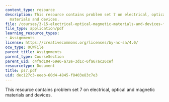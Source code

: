 ```yaml
---
content_type: resource
description: This resource contains problem set 7 on electrical, optical and magnetic
  materials and devices.
file: /courses/3-15-electrical-optical-magnetic-materials-and-devices-fall-2006/dec127c3eeeb60d44845f8403e83c7e3_ps7.pdf
file_type: application/pdf
learning_resource_types:
- Assignments
license: https://creativecommons.org/licenses/by-nc-sa/4.0/
ocw_type: OCWFile
parent_title: Assignments
parent_type: CourseSection
parent_uid: c4f9d104-69e6-a72e-3d1c-6fa67ac26cef
resourcetype: Document
title: ps7.pdf
uid: dec127c3-eeeb-60d4-4845-f8403e83c7e3
---
```

This resource contains problem set 7 on electrical, optical and magnetic materials and devices.